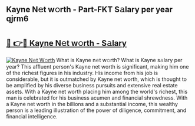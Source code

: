 ## Kayne N𝚎t w𝚘rth - Part-FKT S𝚊lary per year qjrm6

# <h2><a href="http://gc054wh.nevu.top/?p=Kayne">🔗 👉🔴 Kayne N𝚎t w𝚘rth - S𝚊lary</a></h2>

[![Kayne N𝚎t W𝚘rth](https://i.imgur.com/Oavwk0R.jpeg)](http://gc054wh.nevu.top/?p=Kayne)
What is Kayne n𝚎t w𝚘rth? What is Kayne s𝚊lary per year?
This affluent person's Kayne net worth is significant, making him one of the richest figures in his industry. His income from his job is considerable, but it is outmatched by Kayne net worth, which is thought to be amplified by his diverse business pursuits and extensive real estate assets. With a Kayne net worth placing him among the world's richest, this man is celebrated for his business acumen and financial shrewdness. With a Kayne net worth in the billions and a substantial income, this wealthy person is a leading illustration of the power of diligence, commitment, and financial intelligence.
